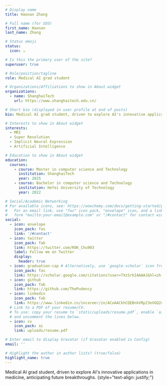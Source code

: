 ```yaml
---
# Display name
title: Haonan Zhang

# Full name (for SEO)
first_name: Haonan
last_name: Zhang

# Status emoji
status:
  icon: ☕️

# Is this the primary user of the site?
superuser: true

# Role/position/tagline
role: Medical AI grad student

# Organizations/Affiliations to show in About widget
organizations:
  - name: ShanghaiTech
    url: https://www.shanghaitech.edu.cn/

# Short bio (displayed in user profile at end of posts)
bio: Medical AI grad student, driven to explore AI's innovative applications in medicine, anticipating future breakthroughs.

# Interests to show in About widget
interests:
  - MRI
  - Super Resolution
  - Implicit Neural Expression
  - Artificial Intelligence

# Education to show in About widget
education:
  courses:
    - course: Master in computer science and Technology
      institution: ShanghaiTech
      year: 2025
    - course: Bachelor in computer science and Technology
      institution: Hefei University of Technology
      year: 2022

# Social/Academic Networking
# For available icons, see: https://wowchemy.com/docs/getting-started/page-builder/#icons
#   For an email link, use "fas" icon pack, "envelope" icon, and a link in the
#   form "mailto:your-email@example.com" or "/#contact" for contact widget.
social:
  - icon: envelope
    icon_pack: fas
    link: '/#contact'
  - icon: twitter
    icon_pack: fab
    link: https://twitter.com/ROK_Chu903
    label: Follow me on Twitter
    display:
      header: true
  - icon: graduation-cap # Alternatively, use `google-scholar` icon from `ai` icon pack
    icon_pack: fas
    link: https://scholar.google.com/citations?user=TXzSrkIAAAAJ&hl=zh-CN
  - icon: github
    icon_pack: fab
    link: https://github.com/ThePudency
  - icon: linkedin
    icon_pack: fab
    link: https://www.linkedin.cn/incareer/in/ACoAACkhCQEBnkVRp23eVGQ2uU7ZbUPNW-2t-aE
  # Link to a PDF of your resume/CV.
  # To use: copy your resume to `static/uploads/resume.pdf`, enable `ai` icons in `params.yaml`,
  # and uncomment the lines below.
  - icon: cv
    icon_pack: ai
    link: uploads/resume.pdf

# Enter email to display Gravatar (if Gravatar enabled in Config)
email: ''

# Highlight the author in author lists? (true/false)
highlight_name: true
---
```


Medical AI grad student, driven to explore AI's innovative applications in medicine, anticipating future breakthroughs.
{style="text-align: justify;"}
